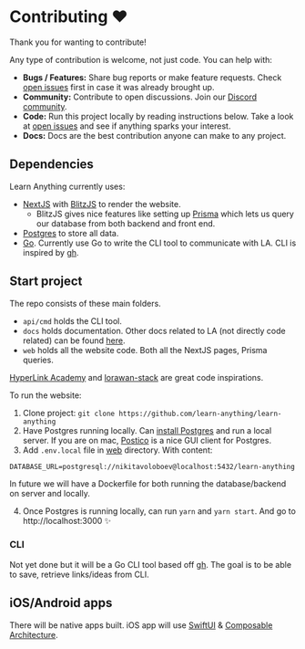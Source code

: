 # Contributing ♥️

Thank you for wanting to contribute!

Any type of contribution is welcome, not just code. You can help with:

- **Bugs / Features:** Share bug reports or make feature requests. Check [open issues](../../issues) first in case it was already brought up.
- **Community:** Contribute to open discussions. Join our [Discord community](https://discord.gg/KKYdWjt).
- **Code:** Run this project locally by reading instructions below. Take a look at [open issues](../../issues) and see if anything sparks your interest.
- **Docs:** Docs are the best contribution anyone can make to any project.

## Dependencies

Learn Anything currently uses:

- [NextJS](https://nextjs.org) with [BlitzJS](https://blitzjs.com) to render the website.
  - BlitzJS gives nice features like setting up [Prisma](https://www.prisma.io/) which lets us query our database from both backend and front end.
- [Postgres](https://www.postgresql.org) to store all data.
- [Go](https://golang.org). Currently use Go to write the CLI tool to communicate with LA. CLI is inspired by [gh](https://github.com/cli/cli).

## Start project

The repo consists of these main folders.

- `api/cmd` holds the CLI tool.
- `docs` holds documentation. Other docs related to LA (not directly code related) can be found [here](https://www.notion.so/learnany/Public-b3b8e046a6bc44549367b84423360b93).
- `web` holds all the website code. Both all the NextJS pages, Prisma queries.

[HyperLink Academy](https://gitlab.com/jaredpereira/hyperlink-academy) and [lorawan-stack](https://github.com/TheThingsNetwork/lorawan-stack) are great code inspirations.

To run the website:

1. Clone project: `git clone https://github.com/learn-anything/learn-anything`
2. Have Postgres running locally. Can [install Postgres](https://www.postgresql.org) and run a local server. If you are on mac, [Postico](https://eggerapps.at/postico2/) is a nice GUI client for Postgres.
3. Add `.env.local` file in [web](web) directory. With content:

```
DATABASE_URL=postgresql://nikitavoloboev@localhost:5432/learn-anything
```

In future we will have a Dockerfile for both running the database/backend on server and locally.

4. Once Postgres is running locally, can run `yarn` and `yarn start`. And go to http://localhost:3000 ✨

### CLI

Not yet done but it will be a Go CLI tool based off [gh](https://github.com/cli/cli). The goal is to be able to save, retrieve links/ideas from CLI.

## iOS/Android apps

There will be native apps built. iOS app will use [SwiftUI](https://developer.apple.com/xcode/swiftui/) & [Composable Architecture](https://github.com/pointfreeco/swift-composable-architecture).
